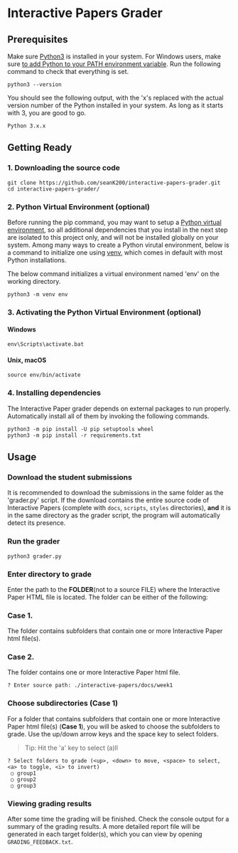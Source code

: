 # Interactive Papers Grader

## Prerequisites
Make sure [Python3](https://www.python.org/downloads/) is installed in your system. For Windows users, make sure [to add Python to your PATH environment variable](https://docs.python.org/3/using/windows.html#excursus-setting-environment-variables).
Run the following command to check that everything is set.
```
python3 --version
```
You should see the following output, with the 'x's replaced with the actual version number of the Python installed in your system. As long as it starts with 3, you are good to go.
```
Python 3.x.x
```

## Getting Ready
### 1. Downloading the source code
```
git clone https://github.com/seanK200/interactive-papers-grader.git
cd interactive-papers-grader/
```
### 2. Python Virtual Environment (optional)
Before running the pip command, you may want to setup a [Python virtual environment](https://docs.python.org/3/tutorial/venv.html), so all additional dependencies that you install in the next step are isolated to this project only, and will not be installed globally on your system. Among many ways to create a Python virutal environment, below is a command to initialize one using [venv](https://docs.python.org/3/library/venv.html), which comes in default with most Python installations.

The below command initializes a virtual environment named 'env' on the working directory.
```
python3 -m venv env
```

### 3. Activating the Python Virtual Environment (optional)
#### Windows
```
env\Scripts\activate.bat
```
#### Unix, macOS
```
source env/bin/activate
```

### 4. Installing dependencies
The Interactive Paper grader depends on external packages to run properly. Automatically install all of them by invoking the following commands.
```
python3 -m pip install -U pip setuptools wheel
python3 -m pip install -r requirements.txt
```

## Usage
### Download the student submissions
It is recommended to download the submissions in the same folder as the 'grader.py' script. If the download contains the entire source code of Interactive Papers (complete with `docs`, `scripts`, `styles` directories), **and** it is in the same directory as the grader script, the program will automatically detect its presence.

### Run the grader
```
python3 grader.py
```

### Enter directory to grade
Enter the path to the **FOLDER**(not to a source FILE) where the Interactive Paper HTML file is located. The folder can be either of the following:

### Case 1. 
The folder contains subfolders that contain one or more Interactive Paper html file(s).

### Case 2. 
The folder contains one or more Interactive Paper html file.

```
? Enter source path: ./interactive-papers/docs/week1
```

### Choose subdirectories (Case 1)
For a folder that contains subfolders that contain one or more Interactive Paper html file(s) (**Case 1**), you will be asked to choose the subfolders to grade. Use the up/down arrow keys and the space key to select folders.
> Tip: Hit the 'a' key to select (a)ll
```
? Select folders to grade (<up>, <down> to move, <space> to select, <a> to toggle, <i> to invert)
 ○ group1
 ○ group2
 ○ group3
```

### Viewing grading results
After some time the grading will be finished. Check the console output for a summary of the grading results. A more detailed report file will be generated in each target folder(s), which you can view by opening `GRADING_FEEDBACK.txt`.